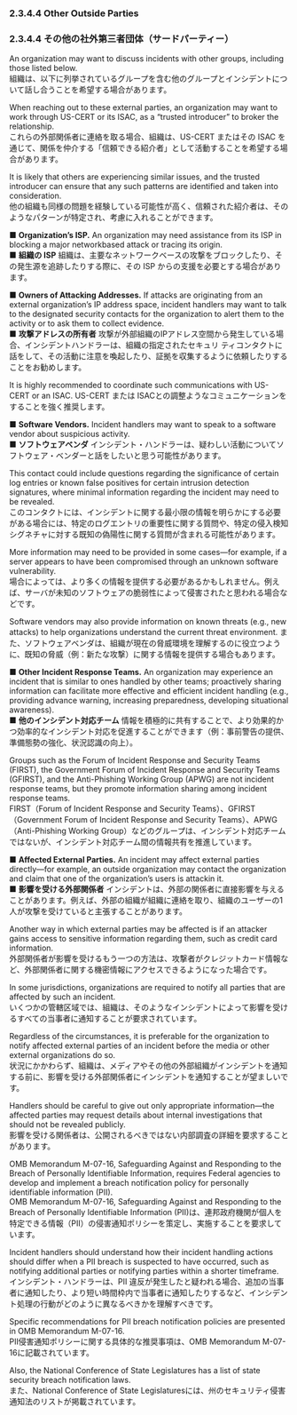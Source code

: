 ### 2.3.4.4 Other Outside Parties
### 2.3.4.4 その他の社外第三者団体（サードパーティー）

An organization may want to discuss incidents with other groups, including those listed below.  
組織は、以下に列挙されているグループを含む他のグループとインシデントについて話し合うことを希望する場合があります。  

When reaching out to these external parties, an organization may want to work through US-CERT or its ISAC, as a “trusted introducer” to broker the relationship.  
これらの外部関係者に連絡を取る場合、組織は、US-CERT またはその ISAC を通じて、関係を仲介する「信頼できる紹介者」として活動することを希望する場合があります。  

It is likely that others are experiencing similar issues, and the trusted introducer can ensure that any such patterns are identified and taken into consideration.  
他の組織も同様の問題を経験している可能性が高く、信頼された紹介者は、そのようなパターンが特定され、考慮に入れることができます。  

■ **Organization’s ISP.** An organization may need assistance from its ISP in blocking a major networkbased attack or tracing its origin.  
■ **組織の ISP**  組織は、主要なネットワークベースの攻撃をブロックしたり、その発生源を追跡したりする際に、その ISP からの支援を必要とする場合があります。   

■ **Owners of Attacking Addresses.** If attacks are originating from an external organization’s IP address space, incident handlers may want to talk to the designated security contacts for the organization to alert them to the activity or to ask them to collect evidence.  
■ **攻撃アドレスの所有者**  攻撃が外部組織のIPアドレス空間から発生している場合、インシデントハンドラーは、組織の指定されたセキュリ ティコンタクトに話をして、その活動に注意を喚起したり、証拠を収集するように依頼したりすることをお勧めします。  

It is highly recommended to coordinate such communications with US-CERT or an ISAC. 
US-CERT または ISACとの調整ようなコミュニケーションをすることを強く推奨します。  

■ **Software Vendors.** Incident handlers may want to speak to a software vendor about suspicious activity.  
■ **ソフトウェアベンダ**  インシデント・ハンドラーは、疑わしい活動についてソフトウェア・ベンダーと話をしたいと思う可能性があります。  

This contact could include questions regarding the significance of certain log entries or known false positives for certain intrusion detection signatures, where minimal information regarding the incident may need to be revealed.  
このコンタクトには、インシデントに関する最小限の情報を明らかにする必要がある場合には、特定のログエントリの重要性に関する質問や、特定の侵入検知シグネチャに対する既知の偽陽性に関する質問が含まれる可能性があります。  

More information may need to be provided in some cases—for example, if a server appears to have been compromised through an unknown software vulnerability.  
場合によっては、より多くの情報を提供する必要があるかもしれません。例えば、サーバが未知のソフトウェアの脆弱性によって侵害されたと思われる場合などです。   

Software vendors may also provide information on known threats (e.g., new attacks) to help organizations understand the current threat environment.
また、ソフトウェアベンダは、組織が現在の脅威環境を理解するのに役立つように、既知の脅威（例：新たな攻撃）に関する情報を提供する場合もあります。  

■ **Other Incident Response Teams.** An organization may experience an incident that is similar to ones handled by other teams; proactively sharing information can facilitate more effective and efficient incident handling (e.g., providing advance warning, increasing preparedness, developing situational awareness).  
■ **他のインシデント対応チーム**  情報を積極的に共有することで、より効果的かつ効率的なインシデント対応を促進することができます（例：事前警告の提供、準備態勢の強化、状況認識の向上）。  

Groups such as the Forum of Incident Response and Security Teams (FIRST), the Government Forum of Incident Response and Security Teams (GFIRST), and the Anti-Phishing Working Group (APWG) are not incident response teams, but they promote information sharing among incident response teams.  
FIRST（Forum of Incident Response and Security Teams）、GFIRST（Government Forum of Incident Response and Security Teams）、APWG（Anti-Phishing Working Group）などのグループは、インシデント対応チームではないが、インシデント対応チーム間の情報共有を推進しています。  

■ **Affected External Parties.** An incident may affect external parties directly—for example, an outside organization may contact the organization and claim that one of the organization’s users is attackin it.  
■ **影響を受ける外部関係者**  インシデントは、外部の関係者に直接影響を与えることがあります。例えば、外部の組織が組織に連絡を取り、組織のユーザーの1人が攻撃を受けていると主張することがあります。  

Another way in which external parties may be affected is if an attacker gains access to sensitive information regarding them, such as credit card information.  
外部関係者が影響を受けるもう一つの方法は、攻撃者がクレジットカード情報など、外部関係者に関する機密情報にアクセスできるようになった場合です。  

In some jurisdictions, organizations are required to notify all parties that are affected by such an incident.  
いくつかの管轄区域では、組織は、そのようなインシデントによって影響を受けるすべての当事者に通知することが要求されています。  

Regardless of the circumstances, it is preferable for the organization to notify affected external parties of an incident before the media or other external organizations do so.  
状況にかかわらず、組織は、メディアやその他の外部組織がインシデントを通知する前に、影響を受ける外部関係者にインシデントを通知することが望ましいです。  

Handlers should be careful to give out only appropriate information—the affected parties may request details about internal investigations that should not be revealed publicly.  
影響を受ける関係者は、公開されるべきではない内部調査の詳細を要求することがあります。  

OMB Memorandum M-07-16, Safeguarding Against and Responding to the Breach of Personally Identifiable Information, requires Federal agencies to develop and implement a breach notification policy for personally identifiable information (PII).  
OMB Memorandum M-07-16, Safeguarding Against and Responding to the Breach of Personally Identifiable Information (PII)は、連邦政府機関が個人を特定できる情報（PII）の侵害通知ポリシーを策定し、実施することを要求しています。  

Incident handlers should understand how their incident handling actions should differ when a PII breach is suspected to have occurred, such as notifying additional parties or notifying parties within a shorter timeframe.  
インシデント・ハンドラーは、PII 違反が発生したと疑われる場合、追加の当事者に通知したり、より短い時間枠内で当事者に通知したりするなど、インシデント処理の行動がどのように異なるべきかを理解すべきです。  

Specific recommendations for PII breach notification policies are presented in OMB Memorandum M-07-16.  
PII侵害通知ポリシーに関する具体的な推奨事項は、OMB Memorandum M-07-16に記載されています。  

Also, the National Conference of State Legislatures has a list of state security breach notification laws.  
また、National Conference of State Legislaturesには、州のセキュリティ侵害通知法のリストが掲載されています。  
